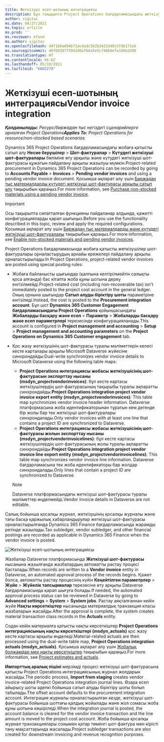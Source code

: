 ```yaml
---
title: Жеткізуші есеп-шотының интеграциясы
description: Бұл тақырыпта Project Operations бағдарламасындағы жеткізуші шот-фактурасының интеграциясы туралы ақпарат берілген.
author: sigitac
ms.date: 04/27/2021
ms.topic: article
ms.prod: ''
ms.reviewer: kfend
ms.author: sigitac
ms.openlocfilehash: d4f1b0ad94b71dc4adc5b2b3423340c5fdb171eb
ms.sourcegitcommit: 40f68387f594180af64a5e5c748b6efa188bd300
ms.translationtype: HT
ms.contentlocale: kk-KZ
ms.lasthandoff: 05/10/2021
ms.locfileid: "6002279"
---
```

# <a name="vendor-invoice-integration"></a><span data-ttu-id="9d058-103">Жеткізуші есеп-шотының интеграциясы</span><span class="sxs-lookup"><span data-stu-id="9d058-103">Vendor invoice integration</span></span>

<span data-ttu-id="9d058-104">_**Қолданылады:** Ресурс/биржадан тыс негіздегі сценарийлерге арналған Project Operations_</span><span class="sxs-lookup"><span data-stu-id="9d058-104">_**Applies To:** Project Operations for resource/non-stocked based scenarios_</span></span>

<span data-ttu-id="9d058-105">Dynamics 365 Project Operations бағдарламасындағы жобаға қатысты сатып алу **Несие берушілер** > **Шот-фактуралар** > **Күтудегі жеткізуші шот-фактуралары** бөліміне өту арқылы және күтудегі жеткізуші шот-фактурасы құжатын пайдалану арқылы жазылуы мүмкін.</span><span class="sxs-lookup"><span data-stu-id="9d058-105">Project-related procurement in Dynamics 365 Project Operations can be recorded by going to **Accounts Payable** > **Invoices** > **Pending vendor invoices** and using a pending vendor invoice document.</span></span> <span data-ttu-id="9d058-106">Қосымша ақпарат алу үшін [Биржадан тыс материалдарды күтудегі жеткізуші шот-фактурасы арқылы сатып алу](../procurement/pending-vendor-invoices.md) тақырыбын қараңыз.</span><span class="sxs-lookup"><span data-stu-id="9d058-106">For more information, see [Purchase non-stocked materials using a pending vendor invoice](../procurement/pending-vendor-invoices.md).</span></span>

> [!IMPORTANT]
> <span data-ttu-id="9d058-107">Осы тақырыпта сипатталған функцияны пайдаланар алдында, қажетті конфигурацияларды қарап шығыңыз.</span><span class="sxs-lookup"><span data-stu-id="9d058-107">Before you use the functionality described in this topic, review and apply the required configurations.</span></span> <span data-ttu-id="9d058-108">Қосымша ақпарат алу үшін [Биржадан тыс материалдарды және күтудегі жеткізуші шот-фактуралары](../procurement/configure-materials-nonstocked.md) тақырыбын қараңыз.</span><span class="sxs-lookup"><span data-stu-id="9d058-108">For more information, see [Enable non-stocked materials and pending vendor invoices](../procurement/configure-materials-nonstocked.md).</span></span>

<span data-ttu-id="9d058-109">Project Operations бағдарламасында жобаға қатысты жеткізушілер шот-фактуралары орналастырудың арнайы ережелері пайдалану арқылы орналастырылады:</span><span class="sxs-lookup"><span data-stu-id="9d058-109">In Project Operations, project-related vendor invoices are posted using special posting rules:</span></span>

- <span data-ttu-id="9d058-110">Жобаға байланысты шығындар (қалпына келтірілмейтін салықты қоса алғанда) бас кітапта жоба құны шотына дереу енгізілмейді.</span><span class="sxs-lookup"><span data-stu-id="9d058-110">Project-related cost (including non-recoverable tax) isn't immediately posted to the project cost account in the general ledger.</span></span> <span data-ttu-id="9d058-111">Оның орнына шығындар **Сатып алуды біріктіру шоты** параметріне енгізіледі.</span><span class="sxs-lookup"><span data-stu-id="9d058-111">Instead, the cost is posted to the **Procurement integration account**.</span></span> <span data-ttu-id="9d058-112">Бұл шот **Dynamics 365 Customer Engagement бағдарламасындағы Project Operations** қойыншасындағы **Жобаларды басқару және есеп** > **Параметр** > **Жобаларды басқару және есеп параметрлері** терезесінде конфигурацияланады.</span><span class="sxs-lookup"><span data-stu-id="9d058-112">This account is configured in **Project management and accounting** > **Setup** > **Project management and accounting parameters** on the **Project Operations on Dynamics 365 Customer engagement** tab.</span></span>
- <span data-ttu-id="9d058-113">Қос жазу жеткізушінің шот-фактурасы туралы мәліметтерін келесі кесте карталары арқылы Microsoft Dataverse жүйесіне синхрондайды:</span><span class="sxs-lookup"><span data-stu-id="9d058-113">Dual-write synchronizes vendor invoice details to Microsoft Dataverse using the following table maps:</span></span>

     - <span data-ttu-id="9d058-114">**Project Operations интеграциясы жобасы жеткізушісінің шот-фактурасын экспорттау нысаны (msdyn_projectvendorinvoices)**: бұл кесте картасы жеткізушілердің шот-фактурасының тақырыбы туралы ақпаратты синхрондайды.</span><span class="sxs-lookup"><span data-stu-id="9d058-114">**Project Operations integration project vendor invoice export entity (msdyn_projectvendorinvoices)**: This table map synchronizes vendor invoice header information.</span></span> <span data-ttu-id="9d058-115">Dataverse платформасына жоба идентификаторынан тұратын кем дегенде бір жолы бар тек жеткізуші шот-фактуралары синхрондалады.</span><span class="sxs-lookup"><span data-stu-id="9d058-115">Only vendor invoices with at least one line that contains a project ID are synchronized to Dataverse.</span></span>
     - <span data-ttu-id="9d058-116">**Project Operations интеграциясы жобасы жеткізушісінің шот-фактурасы жолын экспорттау нысаны (msdyn_projectvendorinvoicelines)**: бұл кесте картасы жеткізушілердің шот-фактурасының жолы туралы ақпаратты синхрондайды.</span><span class="sxs-lookup"><span data-stu-id="9d058-116">**Project Operations integration project vendor invoice line export entity (msdyn_projectvendorinvoicelines)**: This table map synchronizes vendor invoice line information.</span></span> <span data-ttu-id="9d058-117">Dataverse бағдарламасына тек жоба идентификаторы бар жолдар синхрондалады.</span><span class="sxs-lookup"><span data-stu-id="9d058-117">Only lines that contain a project ID are synchronized to Dataverse.</span></span>

     > [!NOTE]
     > <span data-ttu-id="9d058-118">Dataverse платформасындағы жеткізуші шот-фактурасы туралы мәліметтер өңделмейді.</span><span class="sxs-lookup"><span data-stu-id="9d058-118">Vendor invoice details in Dataverse are not editable.</span></span>

<span data-ttu-id="9d058-119">Салық бойынша қосалқы журнал, жеткізушінің қосалқы журналы және тағы басқа қаржылық хабарландырулар жеткізуші шот-фактурасы орналастырылғанда Dynamics 365 Finance бағдарламасында жарамды ретінде жазылады.</span><span class="sxs-lookup"><span data-stu-id="9d058-119">Tax subledger, vendor subledger, and other financial postings are recorded as applicable in Dynamics 365 Finance when the vendor invoice is posted.</span></span>

![Жеткізуші есеп-шотының интеграциясы](media/DW7VendorInvoice.png)

<span data-ttu-id="9d058-121">Жазбалар Dataverse платформасында **Жеткізуші шот-фактурасы** нысанына жазылғанда жазбалардың автоматты растау процесі басталады.</span><span class="sxs-lookup"><span data-stu-id="9d058-121">When records are written to a **Vendor invoice** entity in Dataverse, an automated approval process of the records begins.</span></span> <span data-ttu-id="9d058-122">Қажет болса, автоматты растау процесінің күйін **Кеңейтілген параметрлер** > **Жүйе** > **Жүйелік тапсырмалар** терезесіне өту арқылы Dataverse бағдарламасында қарап шығуға болады.</span><span class="sxs-lookup"><span data-stu-id="9d058-122">If needed, the automated approval process status can be reviewed in Dataverse by going to **Advanced settings** > **System** > **System jobs**.</span></span> <span data-ttu-id="9d058-123">Растау аяқталғаннан кейін жүйе **Нақты көрсеткіштер** нысанында материалдық транзакция класы жазбаларын жасайды.</span><span class="sxs-lookup"><span data-stu-id="9d058-123">After the approval is complete, the system creates material transaction class records in the **Actuals** entity.</span></span>

<span data-ttu-id="9d058-124">Содан кейін материалға қатысты нақты көрсеткіштер **Project Operations интеграциясының нақты көрсеткіштері (msdyn_actuals)** қос жазу кесте картасы арқылы өңделеді.</span><span class="sxs-lookup"><span data-stu-id="9d058-124">Material-related actuals are then processed using the dual-write table map, **Project Operations integration actuals (msdyn_actuals)**.</span></span> <span data-ttu-id="9d058-125">Қосымша ақпарат алу үшін [Жобалық болжамдар мен нақты көрсеткіштер](resource-dual-write-estimates-actuals.md) тақырыбын қараңыз.</span><span class="sxs-lookup"><span data-stu-id="9d058-125">For more information, see [Project estimates and actuals](resource-dual-write-estimates-actuals.md).</span></span>

<span data-ttu-id="9d058-126">**Импорттың аралық пішіні** мерзімді процесі жеткізуші шот-фактурасына қатысты Project Operations интеграциясының журнал жолдарын жасайды.</span><span class="sxs-lookup"><span data-stu-id="9d058-126">The periodic process, **Import from staging** creates vendor invoice-related Project Operations integration journal lines.</span></span> <span data-ttu-id="9d058-127">Өзара есеп айырысу шоты әдепкі бойынша сатып алуды біріктіру шоты болып табылады.</span><span class="sxs-lookup"><span data-stu-id="9d058-127">The offset account defaults to the procurement integration account.</span></span> <span data-ttu-id="9d058-128">Интеграция журналы орналастырылған кезде, жеткізуші шот-фактурасы бойынша шоттағы қалдық жойылады және жол сомасы жоба құны шотына көшіріледі.</span><span class="sxs-lookup"><span data-stu-id="9d058-128">When the integration journal is posted, the account balance is cleared for the vendor invoice transaction and the line amount is moved to the project cost account.</span></span> <span data-ttu-id="9d058-129">Жоба бойынша қосалқы журнал транзакциялары сонымен қатар төменгі шот-фактура мен кірісті тану мақсаттарында жасалады.</span><span class="sxs-lookup"><span data-stu-id="9d058-129">Project subledger transactions are also created for downstream invoicing and revenue recognition purposes.</span></span>
